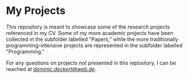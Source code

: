 # My Projects

This repository is meant to showcase some of the research projects referenced in my CV. Some of my more academic projects have been collected in the subfolder labelled "Papers," while the more traditionally programming-intensive projects are represented in the subfolder labelled "Programming."

For any questions on projects not presented in this repository, I can be reached at *dominic.deckert@web.de*.